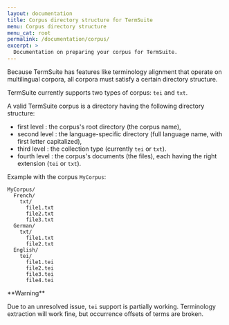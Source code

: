 ```yaml
---
layout: documentation
title: Corpus directory structure for TermSuite
menu: Corpus directory structure
menu_cat: root
permalink: /documentation/corpus/
excerpt: >
  Documentation on preparing your corpus for TermSuite.
---
```


Because TermSuite has features like terminology alignment that operate on multilingual corpora, all corpora must satisfy a certain directory structure.

TermSuite currently supports two types of corpus: `tei` and `txt`.

A valid TermSuite corpus is a directory having the following directory structure:

 * first level : the corpus's root directory (the corpus name),
 * second level : the language-specific directory (full language name, with first letter capitalized),
 * third level : the collection type (currently `tei` or `txt`).
 * fourth level : the corpus's documents (the files), each having the right extension (`tei` or `txt`).

Example with the corpus `MyCorpus`:

```
MyCorpus/
  French/
    txt/
      file1.txt
      file2.txt
      file3.txt
  German/
    txt/
      file1.txt
      file2.txt
  English/
    tei/
      file1.tei
      file2.tei
      file3.tei
      file4.tei
```

<div class="alert alert-warning" role="alert">
**Warning**

Due to an unresolved issue, `tei` support is partially working. Terminology extraction will work fine, but occurrence offsets of terms are broken.
</div>

